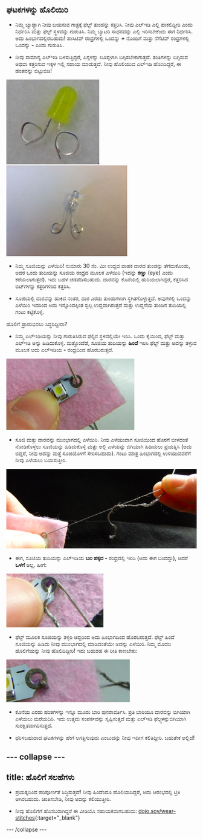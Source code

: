 ## ಘಟಕಗಳನ್ನು ಹೊಲಿಯಿರಿ

+ ನಿಮ್ಮ ಬ್ಯಾಡ್ಜ್ಗಾಗಿ ನೀವು ಬಯಸುವ ಗಾತ್ರಕ್ಕೆ ಫೆಲ್ಟ್ ತುಂಡನ್ನು ಕತ್ತರಿಸಿ. ನೀವು ಎಲ್ಇಡಿ ಎಲ್ಲಿ ಹಾಕಲಿದ್ದೀರಿ ಎಂದು ನಿರ್ಧರಿಸಿ ಮತ್ತು ಫೆಲ್ಟ್ ಸ್ಥಳವನ್ನು ಗುರುತಿಸಿ. ನಿಮ್ಮ ಬ್ಯಾಟರಿ ಸಾಧನವನ್ನು ಎಲ್ಲಿ ಇರಿಸಬೇಕೆಂದು ಈಗ ನಿರ್ಧರಿಸಿ. ಅದು ಹಿಂಭಾಗದಲ್ಲಿರಬಹುದು! ಪಾಸಿಟಿವ್ ರಂಧ್ರಗಳಲ್ಲಿ ಒಂದನ್ನು **+** ನೊಂದಿಗೆ ಮತ್ತು ನೆಗೆಟಿವ್ ರಂಧ್ರಗಳಲ್ಲಿ ಒಂದನ್ನು **-** ಎಂದು ಗುರುತಿಸಿ.

+ ನೀವು ಸಾಮಾನ್ಯ ಎಲ್ಇಡಿ ಬಳಸುತ್ತಿದ್ದರೆ, ಪಿನ್ಗಳನ್ನು ಲೂಪ್ಗಳಾಗಿ ಬಗ್ಗಿಸಬೇಕಾಗುತ್ತದೆ. ತಂತಿಗಳನ್ನು ಬಗ್ಗಿಸುವ ಅಥವಾ ಕತ್ತರಿಸುವ ಇಕ್ಕಳ ಇಲ್ಲಿ ಸಹಾಯ ಮಾಡುತ್ತದೆ. ನೀವು ಹೊಲಿಯುವ ಎಲ್ಇಡಿ ಹೊಂದಿದ್ದರೆ, ಈ ಹಂತವನ್ನು ಬಿಟ್ಟುಬಿಡಿ!

![](images/led_loops1.png) ![](images/LED_loops2.JPG)

+ ನಿಮ್ಮ ಸೂಜಿಯನ್ನು ಎಳೆಯಿರಿ! ಸುಮಾರು 30 ಸೆಂ. ಮೀ ಉದ್ದದ ವಾಹಕ ದಾರದ ತುಂಡನ್ನು ತೆಗೆದುಕೊಂಡು, ಅದರ ಒಂದು ತುದಿಯನ್ನು ಸೂಜಿಯ ರಂಧ್ರದ ಮೂಲಕ ಎಳೆಯಿರಿ (ಇದನ್ನು **ಕಣ್ಣು** (eye) ಎಂದು ಕರೆಯಲಾಗುತ್ತದೆ). ಇದು ಬಹಳ ಚಡಪಡಿಸಬಹುದು. ದಾರವನ್ನು ಕೊನೆಯಲ್ಲಿ ಹುರಿಯಲಾಗಿದ್ದರೆ, ಕತ್ತರಿಸಿದ ಬಿಟ್‌ಗಳನ್ನು ಕತ್ತರಿಗಳಿಂದ ಕತ್ತರಿಸಿ.

+ ಸೂಜಿಯಲ್ಲಿ ದಾರವನ್ನು ಹಾಕಿದ ನಂತರ, ದಾರ ಎರಡು ತುಂಡುಗಳಾಗಿ ಸ್ಥಗಿತಗೊಳ್ಳುತ್ತದೆ. ಅವುಗಳಲ್ಲಿ ಒಂದನ್ನು ಎಳೆಯಿರಿ ಇದರಿಂದ ಅದು ಇನ್ನೊಂದಕ್ಕಿಂತ ಸ್ವಲ್ಪ ಉದ್ದವಾಗಿರುತ್ತದೆ ಮತ್ತು ಉದ್ದನೆಯ ತುಂಡಿನ ತುದಿಯಲ್ಲಿ ಗಂಟು ಕಟ್ಟಿಕೊಳ್ಳಿ.

ಹೊಲಿಗೆ ಪ್ರಾರಂಭಿಸಲು ಸಿದ್ಧರಿದ್ದೀರಾ?

+ ನಿಮ್ಮ ಎಲ್‌ಇಡಿಯನ್ನು ನೀವು ಗುರುತಿಸಿರುವ ಫೆಲ್ಟಿನ ಸ್ಥಳದಲ್ಲಿಯೇ ಇರಿಸಿ. ಒಂದು ಕೈಯಿಂದ, ಫೆಲ್ಟ್ ಮತ್ತು ಎಲ್ಇಡಿ ಅನ್ನು ಹಿಡಿದುಕೊಳ್ಳಿ. ಮತ್ತೊಂದೆಡೆ, ಸೂಜಿಯ ತುದಿಯನ್ನು **ಹಿಂದೆ** ಇರಿಸಿ ಫೆಲ್ಟ್ ಮತ್ತು ಅದನ್ನು ತಳ್ಳುವ ಮೂಲಕ ಅದು ಎಲ್ಇಡಿಯ **-** ರಂಧ್ರದಿಂದ ಹೊರಬರುತ್ತದೆ.

![](images/needle_through_LED.png)

+ ಸೂಜಿ ಮತ್ತು ದಾರವನ್ನು ಮುಂಭಾಗದಲ್ಲಿ ಎಳೆಯಿರಿ. ನೀವು ಎಳೆಯುವಾಗ ಸೂಜಿಯಿಂದ ಹೊರಗೆ ಬೀಳದಂತೆ ನೋಡಿಕೊಳ್ಳಲು ಸೂಜಿಯನ್ನು ಹಿಡಿದುಕೊಳ್ಳಿ ಮತ್ತು ಅಲ್ಲಿ ಎಳೆಯನ್ನು ಬಿಗಿಯಾಗಿ ಹಿಡಿಯಲು ಪ್ರಯತ್ನಿಸಿ (ಅದು ಬಿದ್ದರೆ, ನೀವು ಅದನ್ನು ಮತ್ತೆ ಸೂಜಿಯೊಳಗೆ ಸೇರಿಸಬಹುದು). ಗಂಟು ಮಾತ್ರ ಹಿಂಭಾಗದಲ್ಲಿ ಉಳಿಯುವವರೆಗೆ ನೀವು ಎಳೆಯಲು ಬಯಸುತ್ತೀರಿ.

![](images/pull_thread_through.png)

+ ಈಗ, ಸೂಜಿಯ ತುದಿಯನ್ನು ಎಲ್ಇಡಿಯ **ಬಲ ಪಕ್ಕದ** **-** ರಂಧ್ರದಲ್ಲಿ ಇರಿಸಿ (ಅದು ಈಗ ಬಂದದ್ದು), ಆದರೆ **ಒಳಗೆ** ಅಲ್ಲ. ಹೀಗೆ:

![](images/needle_next_to_LED.png)

+ ಫೆಲ್ಟ್ ಮೂಲಕ ಸೂಜಿಯನ್ನು ತಳ್ಳಿರಿ ಆದ್ದರಿಂದ ಅದು ಹಿಂಭಾಗದಿಂದ ಹೊರಬರುತ್ತದೆ. ಫೆಲ್ಟ್ ಹಿಂದೆ ಸೂಜಿಯನ್ನು ಹಿಡಿದು ನೀವು ಮುಂಭಾಗದಲ್ಲಿ ಮಾಡಿದಂತೆಯೇ ಅದನ್ನು ಎಳೆಯಿರಿ. ನಿಮ್ಮ ಮೊದಲ ಹೊಲಿಗೆಯನ್ನು ನೀವು ಹೊಲಿದಿದ್ದೀರಿ! ಇದು ಬಹುಶಹ ಈ ರೀತಿ ಕಾಣಬೇಕು:

![](images/first_stitch.png)

+ ಕೊನೆಯ ಎರಡು ಹಂತಗಳನ್ನು ಇನ್ನೂ ಮೂರು ಬಾರಿ ಪುನರಾವರ್ತಿಸಿ. ಪ್ರತಿ ಬಾರಿಯೂ ದಾರವನ್ನು ಬಿಗಿಯಾಗಿ ಎಳೆಯಲು ಮರೆಯದಿರಿ. ಇದು ಉತ್ತಮ ಸಂಪರ್ಕವನ್ನು ಸೃಷ್ಟಿಸುತ್ತದೆ ಮತ್ತು ಎಲ್ಇಡಿ ಫೆಲ್ಟ್ಗಳನ್ನುಬಿಗಿಯಾಗಿ ಸುರಕ್ಷಿತವಾಗಿರಿಸುತ್ತದೆ.

+ ಧರಿಸಬಹುದಾದ ಘಟಕಗಳನ್ನು ಹೇಗೆ ಲಗತ್ತಿಸುವುದು ಎಂಬುದನ್ನು ನೀವು ಇದೀಗ ಕಲಿತಿದ್ದೀರಿ. ಬಹುತೇಕ ಅಲ್ಲಿದೆ!

--- collapse ---
---
title: ಹೊಲಿಗೆ ಸಲಹೆಗಳು
---

+ ಪ್ರಯತ್ನದಿಂದ ಪರಿಪೂರ್ಣತೆ ಸಿದ್ಧಿಸುತ್ತದೆ! ನೀವು ಹಿಂದೆಂದೂ ಹೊಲಿಯದಿದ್ದರೆ, ಅದು ಆರಂಭದಲ್ಲಿ ಟ್ರಿಕಿ ಆಗಿರಬಹುದು. ಚಿಂತಿಸಬೇಡಿ, ನೀವು ಅದನ್ನು ಕಲಿಯುತ್ತೀರಿ.

+ ನೀವು ಹೊಲಿಗೆಗೆ ಹೊಸಬರಾಗಿದ್ದರೆ ಈ ವೀಡಿಯೊ ಸಹಾಯಕವಾಗಬಹುದು: [dojo.soy/wear-stitches](http://dojo.soy/wear-stitches){:target="_blank"}

--- /collapse ---
